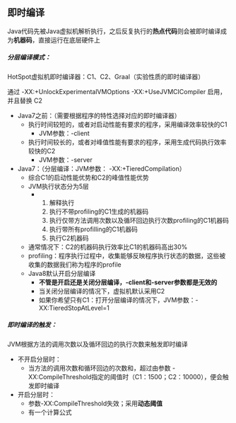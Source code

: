 ## 即时编译

Java代码先被Java虚拟机解析执行，之后反复执行的**热点代码**则会被即时编译成为**机器码**，直接运行在底层硬件上



##### 分层编译模式：

HotSpot虚拟机即时编译器：C1、C2、Graal（实验性质的即时编译器）

通过 -XX:+UnlockExperimentalVMOptions -XX:+UseJVMCICompiler 启用，并且替换 C2

- Java7之前：（需要根据程序的特性选择对应的即时编译器）
  - 执行时间较短的，或者对启动性能有要求的程序，采用编译效率较快的C1
    - JVM参数：-client
  - 执行时间较长的，或者对峰值性能有要求的程序，采用生成代码执行效率较快的C2
    - JVM参数：-server
- Java7：（分层编译：JVM参数： -XX:+TieredCompilation）
  - 综合C1的启动性能优势和C2的峰值性能优势
  - JVM执行状态分为5层
    - 1. 解释执行
      2. 执行不带profiling的C1生成的机器码
      3. 执行仅带方法调用次数以及循环回边执行次数profiling的C1机器码
      4. 执行带所有profilling的C1机器码
      5. 执行C2机器码
  - 通常情况下：C2的机器码执行效率比C1的机器码高出30%
  - profiling：程序执行过程中，收集能够反映程序执行状态的数据，这些被收集的数据我们称为程序的profile
  - Java8默认开启分层编译
    - **不管是开启还是关闭分层编译，-client和-server参数都是无效的**
    - 当关闭分层编译的情况下，虚拟机默认采用C2
    - 如果你希望只有C1：打开分层编译的情况下，JVM参数：-XX:TieredStopAtLevel=1



##### 即时编译的触发：

JVM根据方法的调用次数以及循环回边的执行次数来触发即时编译

- 不开启分层时：
  - 当方法的调用次数和循环回边的次数和，超过由参数 -XX:CompileThreshold指定的阈值时（C1：1500；C2：10000），便会触发即时编译
- 开启分层时：
  - 参数-XX:CompileThreshold失效；采用**动态阈值**
  - 有一个计算公式